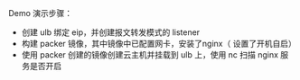 Demo 演示步骤：
- 创建 ulb  绑定 eip，并创建报文转发模式的 listener
- 构建 packer 镜像，其中镜像中已配置网卡，安装了nginx（ 设置了开机自启）
- 使用 packer 创建的镜像创建云主机并挂载到 ulb 上，使用 nc 扫描 nginx 服务是否开启

